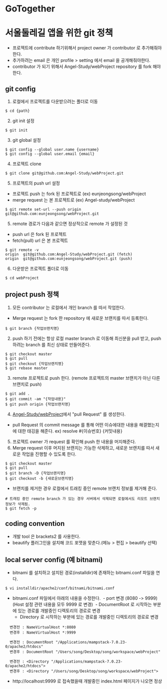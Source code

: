 # GoTogether
# 서울둘레길 앱을 위한 git 정책
- 프로젝트에 contribute 하기위해서 project owner 가 contributor 로 추가해줘야한다.
- 추가하려는 email 은 개인 profile > setting 에서 email 을 공개해줘야한다.
- contributor 가 되기 위해서 Angel-Study/webProject repository 를 fork 해야한다.


## git config
1. 로컬에서 프로젝트를 다운받으려는 폴더로 이동
```
$ cd {path}
```
2. git init 설정
```
$ git init
```
3. git global 설정
```
$ git config --global user.name {username}
$ git config --global user.email {email}
```
4. 프로젝트 clone
```
$ git clone git@github.com:Angel-Study/webProject.git
```
5. 프로젝트의 push url 설정 
- 프로젝트 push 는 fork 된 프로젝트로 (ex) eunjeongsong/webProject
- merge request 는 본 프로젝트로 (ex) Angel-study/webProject
```
$ git remote set-url --push origin git@github.com:eunjeongsong/webProject.git
```
5. remote 경로가 다음과 같으면 정상적으로 remote 가 설정된 것
- push url 은 fork 된 프로젝트
- fetch(pull) url 은 본 프로젝트
```
$ git remote -v
origin	git@github.com:Angel-Study/webProject.git (fetch)
origin	git@github.com:eunjeongsong/webProject.git (push)
```
6. 다운받은 프로젝트 폴더로 이동
```
$ cd webProject
```

## project push 정책
1. 모든 contributor 는 로컬에서 개인 branch 를 따서 작업한다.
- Merge request 는 fork 한 repository 에 새로운 브랜치를 따서 등록한다.
```
$ git branch {작업브랜치명}
```
2. push 하기 전에는 항상 로컬 master branch 로 이동해 최신분을 pull 받고, push 하려는 branch 를 최신 상태로 만들어준다.
```
$ git checkout master
$ git pull
$ git checkout {작업브랜치명}
$ git rebase master
```
3. remote 프로젝트로 push 한다. (remote 프로젝트의 master 브랜치가 아닌 다른 브랜치로 push)
```
$ git add .
$ git commit -am "{작업내용}"
$ git push origin {작업브랜치명}
```
4. [Angel-Study/webProject](https://github.com/Angel-Study/webProject/pulls)에서 "pull Request" 를 생성한다.
- pull Request 의 commit message 를 통해 어떤 이슈에대한 내용을 해결했는지에 대한 태깅을 해준다. ex) resolve #{이슈번호} {커밋내용} 
5. 프로젝트 owner 가 request 를 확인해 push 한 내용을 머지해준다.
6. Merge request 이후 머지된 브랜치는 가능한 삭제하고, 새로운 브랜치를 따서 새로운 작업을 진행할 수 있도록 한다.
```
$ git checkout master
$ git pull
$ git branch -D {작업브랜치명}
$ git checkout -b {새로운브랜치명}
```
- 브랜치를 제거한 경우 로컬에서 트래킹 중인 remote 브랜치 정보를 제거해 준다.
```
# 트래킹 중인 remote branch 가 있는 경우 서버에서 삭제되면 로컬에서도 리모트 브랜치 정보가 삭제됨.
$ git fetch -p
```

## coding convention
- 개발 tool 은 brackets2 를 사용한다.
- beautify 플러그인을 설치해 코드 포맷을 맞춘다.(메뉴 > 편집 > beautify 선택) 

## local server config (예 bitnami)
- bitnami 를 설치하고 설치된 경로(installdir)에 존재하는 bitnami.conf 파일을 연다.
```
$ vi installdir/apache2/conf/bitnami/bitnami.conf
```
- bitnami.conf 파일에서 아래의 내용을 수정한다.
  - port 변경 (8080 -> 9999) (Host 설정 관련 내용을 모두 9999 로 변경)
  - DocumentRoot 로 시작하는 부분에 있는 경로를 개발중인 디렉토리의 경로로 변경
  - Directory 로 시작하는 부분에 있는 경로를 개발중인 디렉토리의 경로로 변경
```
  변경전 : NameVirtualHost *:8080
  변경후 : NameVirtualHost *:9999
 
  변경전 : DocumentRoot "/Applications/mampstack-7.0.23-0/apache2/htdocs"
  변경후 : DocumentRoot "/Users/song/Desktop/song/workspace/webProject"

  변경전 : <Directory "/Applications/mampstack-7.0.23-0/apache2/htdocs">
  변경후 : <Directory "/Users/song/Desktop/song/workspace/webProject"> 
```
- http://localhost:9999 로 접속했을때 개발중인 index.html 페이지가 나오면 정상
 


